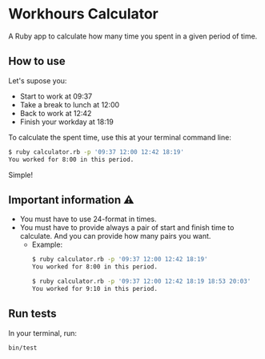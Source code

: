 # Workhours Calculator

A Ruby app to calculate how many time you spent in a given period of time.

## How to use

Let's supose you:

- Start to work at 09:37
- Take a break to lunch at 12:00
- Back to work at 12:42
- Finish your workday at 18:19

To calculate the spent time, use this at your terminal command line:

```bash
$ ruby calculator.rb -p '09:37 12:00 12:42 18:19'
You worked for 8:00 in this period.
```

Simple!

## Important information ⚠️

- You must have to use 24-format in times.
- You must have to provide always a pair of start and finish time to calculate. And you can provide how many pairs you want.
  - Example:
     ```bash
    $ ruby calculator.rb -p '09:37 12:00 12:42 18:19'
    You worked for 8:00 in this period.

    $ ruby calculator.rb -p '09:37 12:00 12:42 18:19 18:53 20:03'
    You worked for 9:10 in this period.
    ```

## Run tests

In your terminal, run:

```bash
bin/test
```
